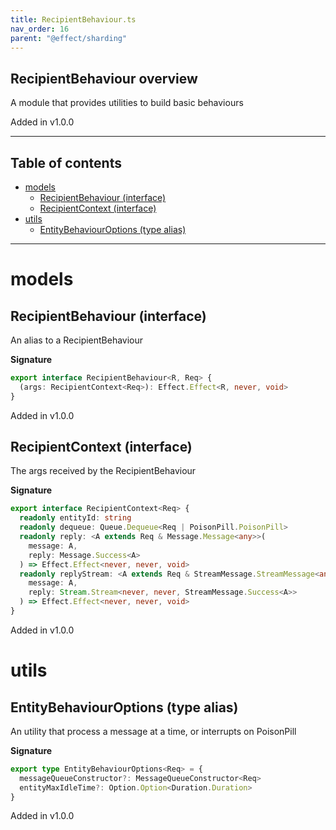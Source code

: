 ```yaml
---
title: RecipientBehaviour.ts
nav_order: 16
parent: "@effect/sharding"
---
```


## RecipientBehaviour overview

A module that provides utilities to build basic behaviours

Added in v1.0.0

---

<h2 class="text-delta">Table of contents</h2>

- [models](#models)
  - [RecipientBehaviour (interface)](#recipientbehaviour-interface)
  - [RecipientContext (interface)](#recipientcontext-interface)
- [utils](#utils)
  - [EntityBehaviourOptions (type alias)](#entitybehaviouroptions-type-alias)

---

# models

## RecipientBehaviour (interface)

An alias to a RecipientBehaviour

**Signature**

```ts
export interface RecipientBehaviour<R, Req> {
  (args: RecipientContext<Req>): Effect.Effect<R, never, void>
}
```

Added in v1.0.0

## RecipientContext (interface)

The args received by the RecipientBehaviour

**Signature**

```ts
export interface RecipientContext<Req> {
  readonly entityId: string
  readonly dequeue: Queue.Dequeue<Req | PoisonPill.PoisonPill>
  readonly reply: <A extends Req & Message.Message<any>>(
    message: A,
    reply: Message.Success<A>
  ) => Effect.Effect<never, never, void>
  readonly replyStream: <A extends Req & StreamMessage.StreamMessage<any>>(
    message: A,
    reply: Stream.Stream<never, never, StreamMessage.Success<A>>
  ) => Effect.Effect<never, never, void>
}
```

Added in v1.0.0

# utils

## EntityBehaviourOptions (type alias)

An utility that process a message at a time, or interrupts on PoisonPill

**Signature**

```ts
export type EntityBehaviourOptions<Req> = {
  messageQueueConstructor?: MessageQueueConstructor<Req>
  entityMaxIdleTime?: Option.Option<Duration.Duration>
}
```

Added in v1.0.0
